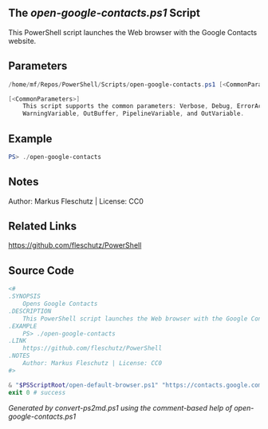 ## The *open-google-contacts.ps1* Script

This PowerShell script launches the Web browser with the Google Contacts website.

## Parameters
```powershell
/home/mf/Repos/PowerShell/Scripts/open-google-contacts.ps1 [<CommonParameters>]

[<CommonParameters>]
    This script supports the common parameters: Verbose, Debug, ErrorAction, ErrorVariable, WarningAction, 
    WarningVariable, OutBuffer, PipelineVariable, and OutVariable.
```

## Example
```powershell
PS> ./open-google-contacts

```

## Notes
Author: Markus Fleschutz | License: CC0

## Related Links
https://github.com/fleschutz/PowerShell

## Source Code
```powershell
<#
.SYNOPSIS
	Opens Google Contacts
.DESCRIPTION
	This PowerShell script launches the Web browser with the Google Contacts website.
.EXAMPLE
	PS> ./open-google-contacts
.LINK
	https://github.com/fleschutz/PowerShell
.NOTES
	Author: Markus Fleschutz | License: CC0
#>

& "$PSScriptRoot/open-default-browser.ps1" "https://contacts.google.com"
exit 0 # success
```

*Generated by convert-ps2md.ps1 using the comment-based help of open-google-contacts.ps1*
